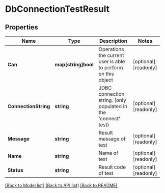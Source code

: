 # DbConnectionTestResult

## Properties

Name | Type | Description | Notes
------------ | ------------- | ------------- | -------------
**Can** | **map[string]bool** | Operations the current user is able to perform on this object | [optional] [readonly] 
**ConnectionString** | **string** | JDBC connection string. (only populated in the &#39;connect&#39; test) | [optional] [readonly] 
**Message** | **string** | Result message of test | [optional] [readonly] 
**Name** | **string** | Name of test | [optional] [readonly] 
**Status** | **string** | Result code of test | [optional] [readonly] 

[[Back to Model list]](../README.md#documentation-for-models) [[Back to API list]](../README.md#documentation-for-api-endpoints) [[Back to README]](../README.md)


